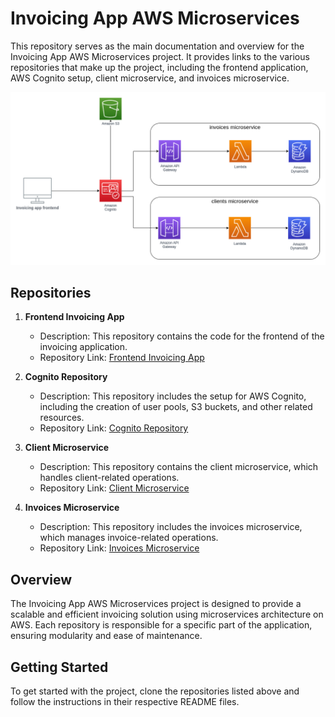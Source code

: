 # Invoicing App AWS Microservices

This repository serves as the main documentation and overview for the Invoicing App AWS Microservices project. It provides links to the various repositories that make up the project, including the frontend application, AWS Cognito setup, client microservice, and invoices microservice.

![Invoicing App Diagram](images/invoicing-app.png)

## Repositories

1. **Frontend Invoicing App**
    - Description: This repository contains the code for the frontend of the invoicing application.
    - Repository Link: [Frontend Invoicing App](https://github.com/yakhousam/invoicing-app-frontend-netlify)

2. **Cognito Repository**
    - Description: This repository includes the setup for AWS Cognito, including the creation of user pools, S3 buckets, and other related resources.
    - Repository Link: [Cognito Repository](https://github.com/yakhousam/invoicing-app-backend-microservices-cognito-s3)

3. **Client Microservice**
    - Description: This repository contains the client microservice, which handles client-related operations.
    - Repository Link: [Client Microservice](https://github.com/yakhousam/invoicing-app-backend-microservices-clients)

4. **Invoices Microservice**
    - Description: This repository includes the invoices microservice, which manages invoice-related operations.
    - Repository Link: [Invoices Microservice](https://github.com/yakhousam/invoicing-app-backend-microservices-invoices)

## Overview

The Invoicing App AWS Microservices project is designed to provide a scalable and efficient invoicing solution using microservices architecture on AWS. Each repository is responsible for a specific part of the application, ensuring modularity and ease of maintenance.

## Getting Started

To get started with the project, clone the repositories listed above and follow the instructions in their respective README files.
